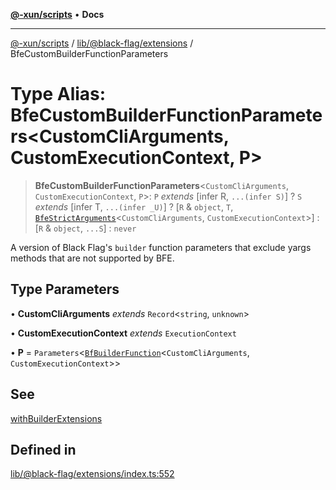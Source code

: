 [**@-xun/scripts**](../../../../README.md) • **Docs**

***

[@-xun/scripts](../../../../README.md) / [lib/@black-flag/extensions](../README.md) / BfeCustomBuilderFunctionParameters

# Type Alias: BfeCustomBuilderFunctionParameters\<CustomCliArguments, CustomExecutionContext, P\>

> **BfeCustomBuilderFunctionParameters**\<`CustomCliArguments`, `CustomExecutionContext`, `P`\>: `P` *extends* [infer R, `...(infer S)`] ? `S` *extends* [infer T, `...(infer _U)`] ? [`R` & `object`, `T`, [`BfeStrictArguments`](BfeStrictArguments.md)\<`CustomCliArguments`, `CustomExecutionContext`\>] : [`R` & `object`, `...S`] : `never`

A version of Black Flag's `builder` function parameters that exclude yargs
methods that are not supported by BFE.

## Type Parameters

• **CustomCliArguments** *extends* `Record`\<`string`, `unknown`\>

• **CustomExecutionContext** *extends* `ExecutionContext`

• **P** = `Parameters`\<[`BfBuilderFunction`](BfBuilderFunction.md)\<`CustomCliArguments`, `CustomExecutionContext`\>\>

## See

[withBuilderExtensions](../functions/withBuilderExtensions.md)

## Defined in

[lib/@black-flag/extensions/index.ts:552](https://github.com/Xunnamius/xscripts/blob/d6d7a7ba960d4afbaeb1cb7202a4cb4c1a4e6c33/lib/@black-flag/extensions/index.ts#L552)
